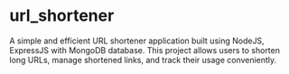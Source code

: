 # url_shortener
A simple and efficient URL shortener application built using NodeJS, ExpressJS with MongoDB database. This project allows users to shorten long URLs, manage shortened links, and track their usage conveniently.
